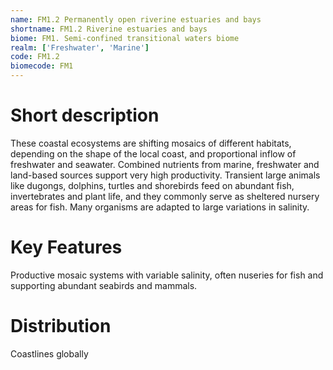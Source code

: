 ```yaml
---
name: FM1.2 Permanently open riverine estuaries and bays
shortname: FM1.2 Riverine estuaries and bays
biome: FM1. Semi-confined transitional waters biome
realm: ['Freshwater', 'Marine']
code: FM1.2
biomecode: FM1
---
```

# Short description

These coastal ecosystems are shifting mosaics of different habitats, depending on the shape of the local coast, and proportional inflow of freshwater and seawater. Combined nutrients from marine, freshwater and land-based sources support very high productivity. Transient large animals like dugongs, dolphins, turtles and shorebirds feed on abundant fish, invertebrates and plant life, and they commonly serve as sheltered nursery areas for fish. Many organisms are adapted to large variations in salinity.

# Key Features

Productive mosaic systems with variable salinity, often nuseries for fish and supporting abundant seabirds and mammals.

# Distribution

Coastlines globally
